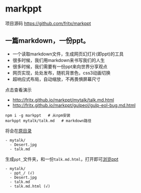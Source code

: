 # markppt

项目源码 <https://github.com/fritx/markppt>

## 一篇markdown，一份ppt。

- 一个读取markdown文件，生成网页幻灯片(即ppt)的工具
- 很多时候，我们用markdown来书写我们的人生
- 很多时候，我们需要有一份ppt来向世界分享观点
- 网页实现，处处发布，随机背景色，css3动画切换
- 超响应式布局，自动缩放，不再畏惧屏幕尺寸

点击查看演示

- <http://fritx.github.io/markppt/mytalk/talk.md.html>
- <http://fritx.github.io/markppt/gulpeol/gulp-eol-bug.md.html>

```
npm i -g markppt   # 从npm安装
markppt mytalk/talk.md   # markdown路径
```

将会在[原目录](https://github.com/fritx/markppt/tree/master/examples/mytalk/)

```
- mytalk/
  - Desert.jpg
  - talk.md
```

生成`ppt_`文件夹，和一份`talk.md.html`，打开即可[浏览ppt](http://fritx.github.io/markppt/mytalk/talk.md.html)

```
- mytalk/
  - ppt_/ (√)
  - Desert.jpg
  - talk.md
  - talk.md.html (√)
```
